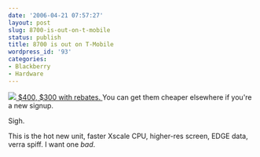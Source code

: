 ```yaml
---
date: '2006-04-21 07:57:27'
layout: post
slug: 8700-is-out-on-t-mobile
status: publish
title: 8700 is out on T-Mobile
wordpress_id: '93'
categories:
- Blackberry
- Hardware
---
```


[![](http://www.t-mobile.com/images/products/BlackBerry_8700g/250x270.jpg)
$400, $300 with rebates. ](http://www.t-mobile.com/shop/Phones/Detail.aspx?tp=tb4&device=2a576632-e727-4d58-b83f-8d6c6ea6baf9) You can get them cheaper elsewhere if you're a new signup.

Sigh.

This is the hot new unit, faster Xscale CPU, higher-res screen, EDGE data, verra spiff. I want one _bad_.


